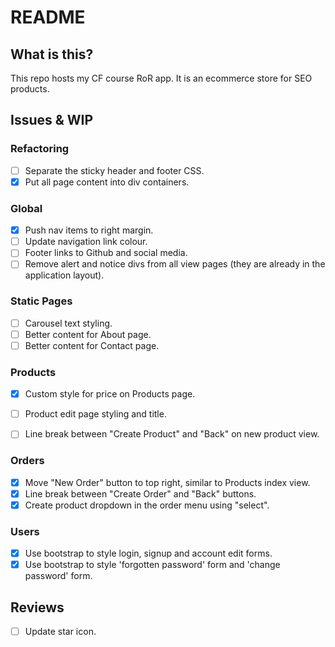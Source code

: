 # README

## What is this?

This repo hosts my CF course RoR app. It is an ecommerce store for SEO products.

## Issues & WIP

### Refactoring

- [ ] Separate the sticky header and footer CSS.
- [x] Put all page content into div containers.

### Global

- [x] Push nav items to right margin.
- [ ] Update navigation link colour.
- [ ] Footer links to Github and social media.
- [ ] Remove alert and notice divs from all view pages (they are already in the application layout).

### Static Pages

- [ ] Carousel text styling.
- [ ] Better content for About page.
- [ ] Better content for Contact page.

### Products

- [x] Custom style for price on Products page.
- [ ] Product edit page styling and title.
- [ ] Line break between "Create Product" and "Back" on new product view.


### Orders

- [x] Move "New Order" button to top right, similar to Products index view.
- [x] Line break between "Create Order" and "Back" buttons.
- [x] Create product dropdown in the order menu using "select".

### Users

- [x] Use bootstrap to style login, signup and account edit forms.
- [x] Use bootstrap to style 'forgotten password' form and 'change password' form.

## Reviews

- [ ] Update star icon.